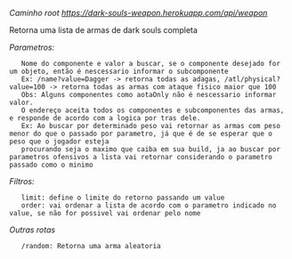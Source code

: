 *Caminho root https://dark-souls-weapon.herokuapp.com/api/weapon*

Retorna uma lista de armas de dark souls completa

*Parametros:*

       Nome do componente e valor a buscar, se o componente desejado for um objeto, então é nescessario informar o subcomponente
       Ex: /name?value=Dagger -> retorna todas as adagas, /atl/physical?value=100 -> retorna todas as armas com ataque fisico maior que 100
       Obs: Alguns componentes como aotaOnly não é nescessario informar valor.
       O endereço aceita todos os componentes e subcomponentes das armas, e responde de acordo com a logica por tras dele.
       Ex: Ao buscar por determinado peso vai retornar as armas com peso menor do que o passado por parametro, já que é de se esperar que o peso que o jogador esteja
       procurando seja o maximo que caiba em sua build, ja ao buscar por parametros ofensivos a lista vai retornar considerando o parametro passado como o minimo
       
*Filtros:*

       limit: define o limite do retorno passando um value
       order: vai ordenar a lista de acordo com o parametro indicado no value, se não for possivel vai ordenar pelo nome

*Outras rotas*

       /random: Retorna uma arma aleatoria
